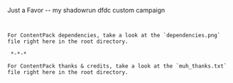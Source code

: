 Just a Favor -- my shadowrun dfdc custom campaign
~~~~~~~~~~~~~~~~~~~~~~~~~~~~~~~~~~~~~~~~~~~~~~~~~~


For ContentPack dependencies, take a look at the `dependencies.png` file right here in the root directory.

 *-*-*

For ContentPack thanks & credits, take a look at the `muh_thanks.txt` file right here in the root directory.

